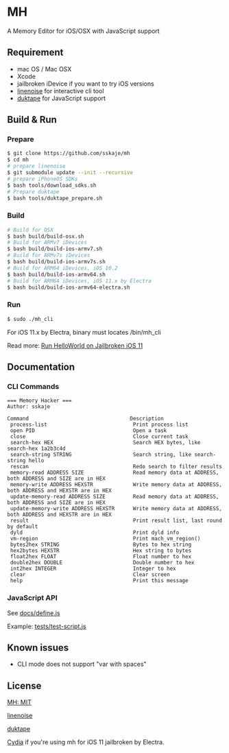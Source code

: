 # MH
A Memory Editor for iOS/OSX with JavaScript support

## Requirement

* mac OS / Mac OSX
* Xcode
* jailbroken iDevice if you want to try iOS versions
* [linenoise](https://github.com/antirez/linenoise.git) for interactive cli tool
* [duktape](https://github.com/svaarala/duktape) for JavaScript support


## Build & Run

### Prepare

```bash
$ git clone https://github.com/sskaje/mh
$ cd mh
# prepare linenoise
$ git submodule update --init --recursive
# prepare iPhoneOS SDKs
$ bash tools/download_sdks.sh
# Prepare duktape
$ bash tools/duktape_prepare.sh
```

### Build
```bash
# Build for OSX
$ bash build/build-osx.sh
# Build for ARMv7 iDevices
$ bash build/build-ios-armv7.sh
# Build for ARMv7s iDevices
$ bash build/build-ios-armv7s.sh
# Build for ARM64 iDevices, iOS 10.2
$ bash build/build-ios-armv64.sh
# Build for ARM64 iDevices, iOS 11.x by Electra
$ bash build/build-ios-armv64-electra.sh

```

### Run

```bash
$ sudo ./mh_cli
```

For iOS 11.x by Electra, binary must locates /bin/mh_cli

Read more: [Run HelloWorld on Jailbroken iOS 11](https://sskaje.me/2018/03/run-helloworld-on-jailbroken-ios-11/)


## Documentation

### CLI Commands

```
=== Memory Hacker ===
Author: sskaje

Command                                 Description
 process-list                            Print process list
 open PID                                Open a task
 close                                   Close current task
 search-hex HEX                          Search HEX bytes, like search-hex 1a2b3c4d
 search-string STRING                    Search string, like search-string hello
 rescan                                  Redo search to filter results
 memory-read ADDRESS SIZE                Read memory data at ADDRESS, both ADDRESS and SIZE are in HEX
 memory-write ADDRESS HEXSTR             Write memory data at ADDRESS, both ADDRESS and HEXSTR are in HEX
 update-memory-read ADDRESS SIZE         Read memory data at ADDRESS, both ADDRESS and SIZE are in HEX
 update-memory-write ADDRESS HEXSTR      Write memory data at ADDRESS, both ADDRESS and HEXSTR are in HEX
 result                                  Print result list, last round by default
 dyld                                    Print dyld info
 vm-region                               Print mach_vm_region()
 bytes2hex STRING                        Bytes to hex string
 hex2bytes HEXSTR                        Hex string to bytes
 float2hex FLOAT                         Float number to hex
 double2hex DOUBLE                       Double number to hex
 int2hex INTEGER                         Integer to hex
 clear                                   Clear screen
 help                                    Print this message
 ```

### JavaScript API

See [docs/define.js](https://github.com/sskaje/mh/blob/master/docs/define.js)

Example:
  [tests/test-script.js](https://github.com/sskaje/mh/blob/master/tests/test-script.js)


## Known issues

* CLI mode does not support "var with spaces"


## License

[MH: MIT](https://github.com/sskaje/mh/blob/master/LICENSE)

[linenoise](https://github.com/antirez/linenoise/blob/master/LICENSE)

[duktape](https://github.com/svaarala/duktape/blob/master/LICENSE.txt)

[Cydia](https://github.com/ElectraJailbreak/cydia/blob/master/COPYING) if you're using mh for iOS 11 jailbroken by Electra.

